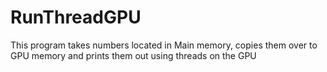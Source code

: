 # RunThreadGPU
This program takes numbers located in Main memory, copies them over to GPU memory and prints them out using threads on the GPU
